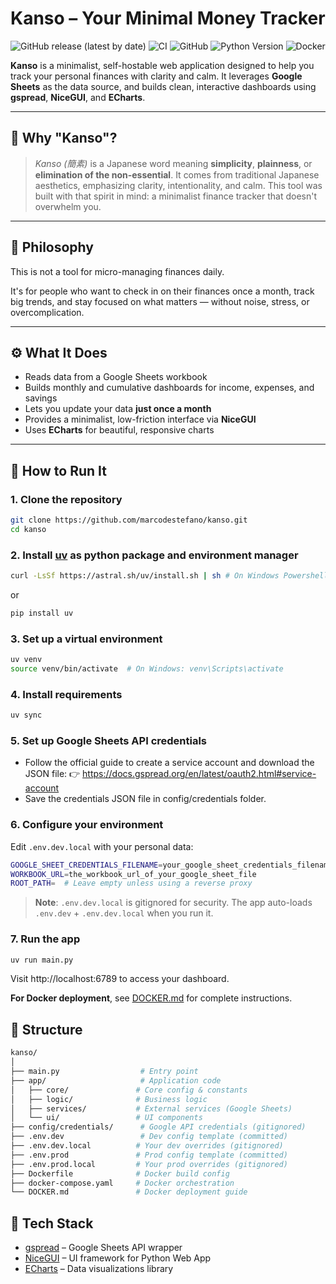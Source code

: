 # Kanso – Your Minimal Money Tracker

![GitHub release (latest by date)](https://img.shields.io/github/v/release/marcodestefano/kanso)
![CI](https://github.com/marcodestefano/kanso/workflows/CI/badge.svg)
![GitHub](https://img.shields.io/github/license/marcodestefano/kanso)
![Python Version](https://img.shields.io/badge/python-3.13-blue)
![Docker](https://img.shields.io/badge/docker-ready-brightgreen)

**Kanso** is a minimalist, self-hostable web application designed to help you track your personal finances with clarity and calm. It leverages **Google Sheets** as the data source, and builds clean, interactive dashboards using **gspread**, **NiceGUI**, and **ECharts**.

---

## 🌱 Why "Kanso"?

> *Kanso (簡素)* is a Japanese word meaning **simplicity**, **plainness**, or **elimination of the non-essential**.
> It comes from traditional Japanese aesthetics, emphasizing clarity, intentionality, and calm.
> This tool was built with that spirit in mind: a minimalist finance tracker that doesn't overwhelm you.

---

## 🧘 Philosophy

This is not a tool for micro-managing finances daily.

It's for people who want to check in on their finances once a month, track big trends, and stay focused on what matters — without noise, stress, or overcomplication.

---

## ⚙️ What It Does

- Reads data from a Google Sheets workbook
- Builds monthly and cumulative dashboards for income, expenses, and savings
- Lets you update your data **just once a month**
- Provides a minimalist, low-friction interface via **NiceGUI**
- Uses **ECharts** for beautiful, responsive charts

---

## 🚀 How to Run It

### 1. Clone the repository

```bash
git clone https://github.com/marcodestefano/kanso.git
cd kanso
```

### 2. Install [uv](https://docs.astral.sh/uv/) as python package and environment manager
```bash
curl -LsSf https://astral.sh/uv/install.sh | sh # On Windows Powershell: powershell -ExecutionPolicy ByPass -c "irm https://astral.sh/uv/install.ps1 | iex"
```

or
```bash
pip install uv
```

### 3. Set up a virtual environment
```bash
uv venv
source venv/bin/activate  # On Windows: venv\Scripts\activate
```

### 4. Install requirements
```bash
uv sync
```

### 5. Set up Google Sheets API credentials

- Follow the official guide to create a service account and download the JSON file:
👉 https://docs.gspread.org/en/latest/oauth2.html#service-account
- Save the credentials JSON file in config/credentials folder.

### 6. Configure your environment

Edit `.env.dev.local` with your personal data:

```bash
GOOGLE_SHEET_CREDENTIALS_FILENAME=your_google_sheet_credentials_filename
WORKBOOK_URL=the_workbook_url_of_your_google_sheet_file
ROOT_PATH=  # Leave empty unless using a reverse proxy
```

> **Note**: `.env.dev.local` is gitignored for security. The app auto-loads `.env.dev` + `.env.dev.local` when you run it.

### 7. Run the app

```bash
uv run main.py
```

Visit http://localhost:6789 to access your dashboard.

**For Docker deployment**, see [DOCKER.md](./DOCKER.md) for complete instructions.

## 📂 Structure

```bash
kanso/
│
├── main.py                  # Entry point
├── app/                     # Application code
│   ├── core/               # Core config & constants
│   ├── logic/              # Business logic
│   ├── services/           # External services (Google Sheets)
│   └── ui/                 # UI components
├── config/credentials/      # Google API credentials (gitignored)
├── .env.dev                 # Dev config template (committed)
├── .env.dev.local          # Your dev overrides (gitignored)
├── .env.prod               # Prod config template (committed)
├── .env.prod.local         # Your prod overrides (gitignored)
├── Dockerfile              # Docker build config
├── docker-compose.yaml     # Docker orchestration
└── DOCKER.md               # Docker deployment guide
```

## 🧩 Tech Stack

- [gspread](https://github.com/burnash/gspread) – Google Sheets API wrapper
- [NiceGUI](https://nicegui.io) – UI framework for Python Web App
- [ECharts](https://echarts.apache.org/en/index.html) – Data visualizations library
